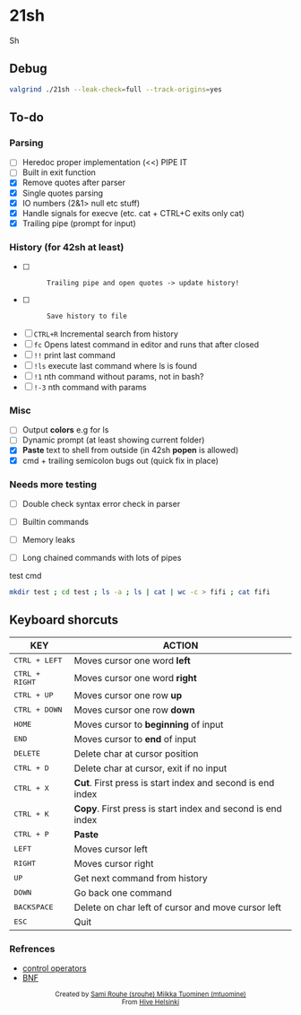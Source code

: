 # 21sh

Sh

## Debug
```sh
valgrind ./21sh --leak-check=full --track-origins=yes
```

## To-do

### Parsing
- [ ] Heredoc proper implementation (<<) PIPE IT
- [ ] Built in exit function
- [x] Remove quotes after parser
- [x] Single quotes parsing
- [x] IO numbers (2&1> null etc stuff)
- [x] Handle signals for execve (etc. cat + CTRL+C exits only cat)
- [x] Trailing pipe (prompt for input)

### History (for 42sh at least)
- [ ]           Trailing pipe and open quotes -> update history!
- [ ]			Save history to file
- [ ] `CTRL+R`	Incremental search from history
- [ ] `fc`		Opens latest command in editor and runs that after closed
- [ ] `!!`		print last command
- [ ] `!ls`		execute last command where ls is found
- [ ] `!1`		nth command without params, not in bash?
- [ ] `!-3`		nth command with params

### Misc
- [ ] Output **colors** e.g for ls
- [ ] Dynamic prompt (at least showing current folder)
- [x] **Paste** text to shell from outside (in 42sh **popen** is allowed)
- [x] cmd + trailing semicolon bugs out (quick fix in place)

### Needs more testing
- [ ] Double check syntax error check in parser
- [ ] Builtin commands
- [ ] Memory leaks
- [ ] Long chained commands with lots of pipes


test cmd
```sh
mkdir test ; cd test ; ls -a ; ls | cat | wc -c > fifi ; cat fifi
```

## Keyboard shorcuts
| KEY | ACTION |
|---------|---------|
| <kbd>CTRL + LEFT</kbd> | Moves cursor one word **left** |
| <kbd>CTRL + RIGHT</kbd> | Moves cursor one word **right** |
| <kbd>CTRL + UP</kbd> | Moves cursor one row **up** |
| <kbd>CTRL + DOWN</kbd> | Moves cursor one row **down** |
| <kbd>HOME</kbd> | Moves cursor to **beginning** of input |
| <kbd>END</kbd> | Moves cursor to **end** of input |
| <kbd>DELETE</kbd> | Delete char at cursor position |
| <kbd>CTRL + D</kbd> | Delete char at cursor, exit if no input |
| <kbd>CTRL + X</kbd> | **Cut**. First press is start index and second is end index |
| <kbd>CTRL + K</kbd> | **Copy**. First press is start index and second is end index |
| <kbd>CTRL + P</kbd> | **Paste** |
| <kbd>LEFT</kbd> | Moves cursor left |
| <kbd>RIGHT</kbd> | Moves cursor right |
| <kbd>UP</kbd> | Get next command from history |
| <kbd>DOWN</kbd> | Go back one command |
| <kbd>BACKSPACE</kbd> | Delete on char left of cursor and move cursor left |
| <kbd>ESC</kbd> | Quit |

### Refrences
- [control operators](https://unix.stackexchange.com/questions/159513/what-are-the-shells-control-and-redirection-operators)
- [BNF](https://en.wikipedia.org/wiki/Backus%E2%80%93Naur_form)

<div align='center'>
    <sub>Created by <a href='https://github.com/rouhija'>Sami Rouhe (srouhe) <a href='https://github.com/tuommii'>Miikka Tuominen (mtuomine)</a></sub>
</div>
<div align='center'>
    <sub>From <a href='https://www.hive.fi/en/'>Hive Helsinki</a></sub>
</div>
